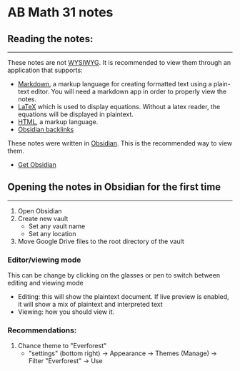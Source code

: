 # AB Math 31 notes

## Reading the notes:
***
These notes are not [WYSIWYG](https://en.wikipedia.org/wiki/WYSIWYG). It is recommended to view them through an application that supports:
- [Markdown](https://en.wikipedia.org/wiki/Markdown), a markup language for creating formatted text using a plain-text editor. You will need a markdown app in order to properly view the notes.
- [LaTeX](https://en.wikipedia.org/wiki/LaTeX) which is used to display equations. Without a latex reader, the equations will be displayed in plaintext.
- [HTML](https://en.wikipedia.org/wiki/HTML), a markup language.
- [Obsidian backlinks](https://help.obsidian.md/Plugins/Backlinks)

These notes were written in [Obsidian](https://obsidian.md/). This is the recommended way to view them.
- [Get Obsidian](https://obsidian.md)

## Opening the notes in Obsidian for the first time
***
1. Open Obsidian
2. Create new vault
	- Set any vault name
	- Set any location
3. Move Google Drive files to the root directory of the vault

### Editor/viewing mode
This can be change by clicking on the glasses or pen to switch between editing and viewing mode
- Editing: this will show the plaintext document. If live preview is enabled, it will show a mix of plaintext and interpreted text
- Viewing: how you should view it.

### Recommendations:
1. Chance theme to "Everforest"
	- "settings" (bottom right) $\rightarrow$ Appearance $\rightarrow$ Themes (Manage) $\rightarrow$ Filter "Everforest" $\rightarrow$ Use
